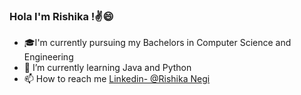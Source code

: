 ### Hola I'm Rishika !✌️😄
- 🎓I'm currently pursuing my Bachelors in Computer Science and Engineering
- 🌱 I’m currently learning Java and Python
- 📫 How to reach me [Linkedin- @Rishika Negi](https://www.linkedin.com/in/rishika-negi-s2003/)

<!---
iamrishika/iamrishika is a ✨ special ✨ repository because its `README.md` (this file) appears on your GitHub profile.
You can click the Preview link to take a look at your changes.
--->

